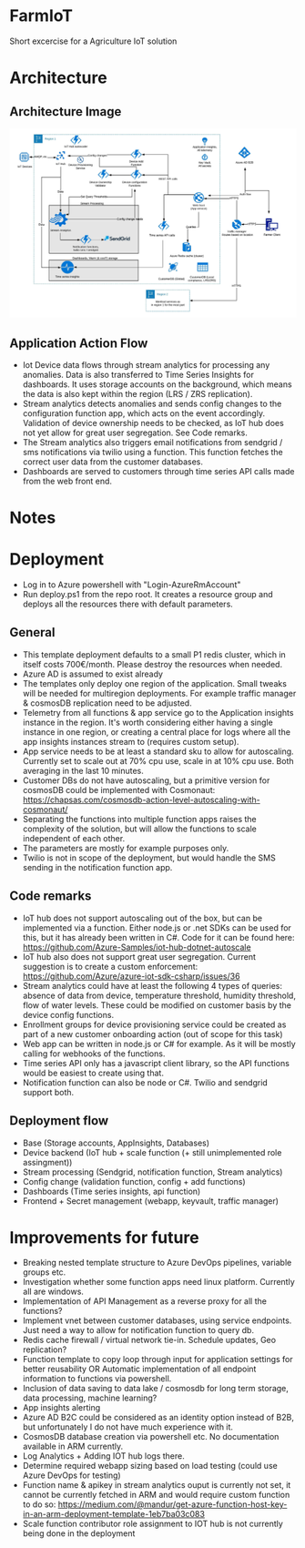 # FarmIoT
Short excercise for a Agriculture IoT solution

# Architecture

## Architecture Image 

![Architecture Image](architecture.jpeg "Architecture Image")

## Application Action Flow

- Iot Device data flows through stream analytics for processing any anomalies. Data is also transferred to Time Series Insights for dashboards. It uses storage accounts on the background, which means the data is also kept within the region (LRS / ZRS replication).
- Stream analytics detects anomalies and sends config changes to the configuration function app, which acts on the event accordingly. Validation of device ownership needs to be checked, as IoT hub does not yet allow for great user segregation. See Code remarks. 
- The Stream analytics also triggers email notifications from sendgrid / sms notifications via twilio using a function. This function fetches the correct user data from the customer databases.
- Dashboards are served to customers through time series API calls made from the web front end.

# Notes

# Deployment
- Log in to Azure powershell with "Login-AzureRmAccount"
- Run deploy.ps1 from the repo root. It creates a resource group and deploys all the resources there with default parameters.

## General

- This template deployment defaults to a small P1 redis cluster, which in itself costs 700€/month. Please destroy the resources when needed.
- Azure AD is assumed to exist already
- The templates only deploy one region of the application. Small tweaks will be needed for multiregion deployments. For example traffic manager & cosmosDB replication need to be adjusted.
- Telemetry from all functions & app service go to the Application insights instance in the region. It's worth considering either having a single instance in one region, or creating a central place for logs where all the app insights instances stream to (requires custom setup).
- App service needs to be at least a standard sku to allow for autoscaling. Currently set to scale out at 70% cpu use, scale in at 10% cpu use. Both averaging in the last 10 minutes. 
- Customer DBs do not have autoscaling, but a primitive version for cosmosDB could be implemented with Cosmonaut: https://chapsas.com/cosmosdb-action-level-autoscaling-with-cosmonaut/
- Separating the functions into multiple function apps raises the complexity of the solution, but will allow the functions to scale independent of each other.
- The parameters are mostly for example purposes only.
- Twilio is not in scope of the deployment, but would handle the SMS sending in the notification function app.


## Code remarks
- IoT hub does not support autoscaling out of the box, but can be implemented via a function. Either node.js or .net SDKs can be used for this, but it has already been written in C#. Code for it can be found here: https://github.com/Azure-Samples/iot-hub-dotnet-autoscale
- IoT hub also does not support great user segregation. Current suggestion is to create a custom enforcement: https://github.com/Azure/azure-iot-sdk-csharp/issues/36
- Stream analytics could have at least the following 4 types of queries: absence of data from device, temperature threshold, humidity threshold, flow of water levels. These could be modified on customer basis by the device config functions.
- Enrollment groups for device provisioning service could be created as part of a new customer onboarding action (out of scope for this task)
- Web app can be written in node.js or C# for example. As it will be mostly calling for webhooks of the functions.
- Time series API only has a javascript client library, so the API functions would be easiest to create using that.
- Notification function can also be node or C#. Twilio and sendgrid support both.
 
## Deployment flow
- Base (Storage accounts, AppInsights, Databases)
- Device backend (IoT hub + scale function (+ still unimplemented role assingment))
- Stream processing (Sendgrid, notification function, Stream analytics)
- Config change (validation function, config + add functions)
- Dashboards (Time series insights, api function)
- Frontend + Secret management (webapp, keyvault, traffic manager)

# Improvements for future
- Breaking nested template structure to Azure DevOps pipelines, variable groups etc.
- Investigation whether some function apps need linux platform. Currently all are windows.
- Implementation of API Management as a reverse proxy for all the functions?
- Implement vnet between customer databases, using service endpoints. Just need a way to allow for notification function to query db.
- Redis cache firewall / virtual network tie-in. Schedule updates, Geo replication?
- Function template to copy loop through input for application settings for better reusability OR Automatic implementation of all endpoint information to functions via powershell.
- Inclusion of data saving to data lake / cosmosdb for long term storage, data processing, machine learning?
- App insights alerting
- Azure AD B2C could be considered as an identity option instead of B2B, but unfortunately I do not have much experience with it.
- CosmosDB database creation via powershell etc. No documentation available in ARM currently.
- Log Analytics + Adding IOT hub logs there.
- Determine required webapp sizing based on load testing (could use Azure DevOps for testing)
- Function name & apikey in stream analytics ouput is currently not set, it cannot be currently fetched in ARM and would require custom function to do so: https://medium.com/@mandur/get-azure-function-host-key-in-an-arm-deployment-template-1eb7ba03c083 
- Scale function contributor role assignment to IOT hub is not currently being done in the deployment